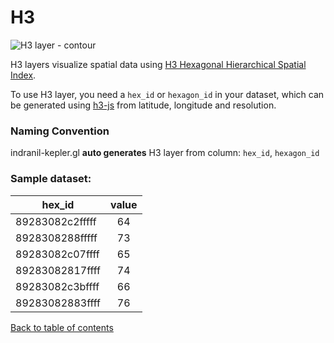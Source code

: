 # H3

![H3 layer - contour](https://d1a3f4spazzrp4.cloudfront.net/indranil-kepler.gl/documentation/layers-h3.png 'H3 layer')

H3 layers visualize spatial data using [H3 Hexagonal Hierarchical Spatial Index](https://eng.uber.com/h3/).

To use H3 layer, you need a `hex_id` or `hexagon_id` in your dataset, which can be generated using [h3-js](https://github.com/uber/h3-js) from latitude, longitude and resolution.

### Naming Convention

indranil-kepler.gl **auto generates** H3 layer from column: `hex_id`, `hexagon_id`

### Sample dataset:

| hex_id          | value |
| --------------- | :---: |
| 89283082c2fffff |  64   |
| 8928308288fffff |  73   |
| 89283082c07ffff |  65   |
| 89283082817ffff |  74   |
| 89283082c3bffff |  66   |
| 89283082883ffff |  76   |

[Back to table of contents](../README.md)
